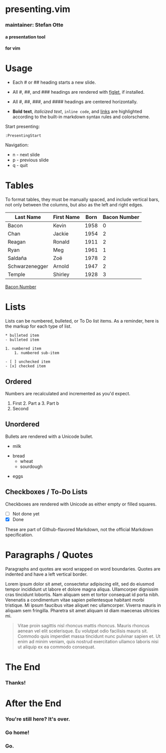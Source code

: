 # presenting.vim
### maintainer: Stefan Otte


#### a presentation tool
#### for vim

<!--
  Comments are removed. They must be
  in the form of an HTML comment tag.
-->

# Usage

- Each # or ## heading starts a new slide.
- All #, ##, and ### headings are rendered with [figlet][1], if installed.
- All #, ##, ###, and #### headings are centered horizontally.
- **Bold** __text__, *italicized* _text_, `inline code`, and [links](https://github.com/sotte/presenting.vim) are highlighted according to the built-in markdown syntax rules and colorscheme.

  [1]: http://www.figlet.org/

Start presenting:
```
:PresentingStart
```

Navigation:
 * n - next slide
 * p - previous slide
 * q - quit

# Tables

To format tables, they must be manually spaced, and include vertical bars, not only between the columns, but also as the left and right edges.

| Last Name      | First Name | Born | Bacon Number |
|----------------|------------|------|--------------|
| Bacon          | Kevin      | 1958 | 0            |
| Chan           | Jackie     | 1954 | 2            |
| Reagan         | Ronald     | 1911 | 2            |
| Ryan           | Meg        | 1961 | 1            |
| Saldaña        | Zoë        | 1978 | 2            |
| Schwarzenegger | Arnold     | 1947 | 2            |
| Temple         | Shirley    | 1928 | 3            |

[Bacon Number](https://oracleofbacon.org/)

# Lists

Lists can be numbered, bulleted, or To Do list items. As a reminder, here is the markup for each type of list.

```
* bulleted item
- bulleted item

1. numbered item
    1. numbered sub-item

- [ ] unchecked item
- [x] checked item
```
## Ordered

Numbers are recalculated and incremented as you'd expect.

1. First
   2. Part a
   3. Part b
4. Second

## Unordered

Bullets are rendered with a Unicode bullet.

- milk
* bread
   * wheat
   - sourdough
- eggs

## Checkboxes / To-Do Lists

Checkboxes are rendered with Unicode as either empty or filled squares.

- [ ] Not done yet
- [x] Done

These are part of Github-flavored Markdown, not the official Markdown specification.

# Paragraphs / Quotes

Paragraphs and quotes are word wrapped on word boundaries. Quotes are indented and have a left vertical border.

Lorem ipsum dolor sit amet, consectetur adipiscing elit, sed do eiusmod tempor incididunt ut labore et dolore magna aliqua. Ullamcorper dignissim cras tincidunt lobortis. Nam aliquam sem et tortor consequat id porta nibh. Venenatis a condimentum vitae sapien pellentesque habitant morbi tristique. Mi ipsum faucibus vitae aliquet nec ullamcorper. Viverra mauris in aliquam sem fringilla. Pharetra sit amet aliquam id diam maecenas ultricies mi.

> Vitae proin sagittis nisl rhoncus mattis rhoncus. Mauris rhoncus aenean vel elit scelerisque. Eu volutpat odio facilisis mauris sit. Commodo quis imperdiet massa tincidunt nunc pulvinar sapien et.  Ut enim ad minim veniam, quis nostrud exercitation ullamco laboris nisi ut aliquip ex ea commodo consequat.

# The End


### Thanks!

# After the End


### You're still here? It's over.
### Go home!
### Go.
